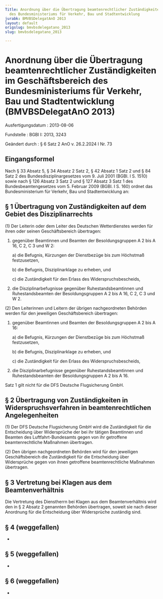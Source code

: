 ```yaml
---
Title: Anordnung über die Übertragung beamtenrechtlicher Zuständigkeiten im Geschäftsbereich
  des Bundesministeriums für Verkehr, Bau und Stadtentwicklung
jurabk: BMVBSDelegatAnO 2013
layout: default
origslug: bmvbsdelegatano_2013
slug: bmvbsdelegatano_2013

---
```


# Anordnung über die Übertragung beamtenrechtlicher Zuständigkeiten im Geschäftsbereich des Bundesministeriums für Verkehr, Bau und Stadtentwicklung (BMVBSDelegatAnO 2013)

Ausfertigungsdatum
:   2013-08-06

Fundstelle
:   BGBl I: 2013, 3243

Geändert durch
:   § 6 Satz 2 AnO v. 26.2.2024 I Nr. 73


## Eingangsformel

Nach § 33 Absatz 5, § 34 Absatz 2 Satz 2, § 42 Absatz 1 Satz 2 und §
84 Satz 2 des Bundesdisziplinargesetzes vom 9. Juli 2001 (BGBl. I S.
1510) sowie nach § 126 Absatz 3 Satz 2 und § 127 Absatz 3 Satz 1 des
Bundesbeamtengesetzes vom 5. Februar 2009 (BGBl. I S. 160) ordnet das
Bundesministerium für Verkehr, Bau und Stadtentwicklung an:


## § 1 Übertragung von Zuständigkeiten auf dem Gebiet des Disziplinarrechts

(1) Der Leiterin oder dem Leiter des Deutschen Wetterdienstes werden
für ihren oder seinen Geschäftsbereich übertragen:

1.  gegenüber Beamtinnen und Beamten der Besoldungsgruppen A 2 bis A 16, C
    2, C 3 und W 2:

    a)  die Befugnis, Kürzungen der Dienstbezüge bis zum Höchstmaß
        festzusetzen,


    b)  die Befugnis, Disziplinarklage zu erheben, und


    c)  die Zuständigkeit für den Erlass des Widerspruchsbescheids,





2.  die Disziplinarbefugnisse gegenüber Ruhestandsbeamtinnen und
    Ruhestandsbeamten der Besoldungsgruppen A 2 bis A 16, C 2, C 3 und W
    2\.




(2) Den Leiterinnen und Leitern der übrigen nachgeordneten Behörden
werden für den jeweiligen Geschäftsbereich übertragen:

1.  gegenüber Beamtinnen und Beamten der Besoldungsgruppen A 2 bis A 16:

    a)  die Befugnis, Kürzungen der Dienstbezüge bis zum Höchstmaß
        festzusetzen,


    b)  die Befugnis, Disziplinarklage zu erheben, und


    c)  die Zuständigkeit für den Erlass des Widerspruchsbescheids,





2.  die Disziplinarbefugnisse gegenüber Ruhestandsbeamtinnen und
    Ruhestandsbeamten der Besoldungsgruppen A 2 bis A 16.



Satz 1 gilt nicht für die DFS Deutsche Flugsicherung GmbH.


## § 2 Übertragung von Zuständigkeiten in Widerspruchsverfahren in beamtenrechtlichen Angelegenheiten

(1) Der DFS Deutsche Flugsicherung GmbH wird die Zuständigkeit für die
Entscheidung über Widersprüche der bei ihr tätigen Beamtinnen und
Beamten des Luftfahrt-Bundesamts gegen von ihr getroffene
beamtenrechtliche Maßnahmen übertragen.

(2) Den übrigen nachgeordneten Behörden wird für den jeweiligen
Geschäftsbereich die Zuständigkeit für die Entscheidung über
Widersprüche gegen von ihnen getroffene beamtenrechtliche Maßnahmen
übertragen.


## § 3 Vertretung bei Klagen aus dem Beamtenverhältnis

Die Vertretung des Dienstherrn bei Klagen aus dem Beamtenverhältnis
wird den in § 2 Absatz 2 genannten Behörden übertragen, soweit sie
nach dieser Anordnung für die Entscheidung über Widersprüche zuständig
sind.


## § 4 (weggefallen)

-


## § 5 (weggefallen)

-


## § 6 (weggefallen)

-

